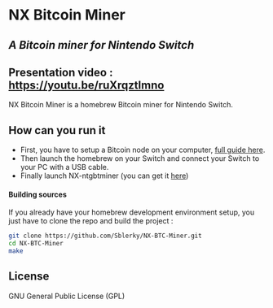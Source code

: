 # NX Bitcoin Miner
## _A Bitcoin miner for Nintendo Switch_
## Presentation video : https://youtu.be/ruXrqztlmno
NX Bitcoin Miner is a homebrew Bitcoin miner for Nintendo Switch.

## How can you run it 

- First, you have to setup a Bitcoin node on your computer, [full guide here](https://bitcoin.org/en/full-node).
- Then launch the homebrew on your Switch and connect your Switch to your PC with a USB cable.
- Finally launch NX-ntgbtminer (you can get it [here](https://github.com/Sblerky/NX-ntgbtminer))

#### Building sources

If you already have your homebrew development environment setup, you just have to clone the repo and build the project :

```sh
git clone https://github.com/Sblerky/NX-BTC-Miner.git
cd NX-BTC-Miner
make
```
## License

GNU General Public License (GPL)